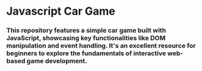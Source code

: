 # Javascript Car Game
### This repository features a simple car game built with JavaScript, showcasing key functionalities like DOM manipulation and event handling. It's an excellent resource for beginners to explore the fundamentals of interactive web-based game development.
